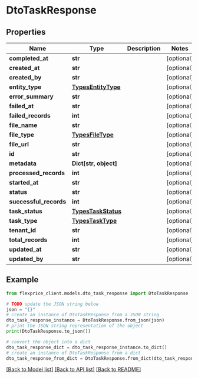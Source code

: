 # DtoTaskResponse


## Properties

Name | Type | Description | Notes
------------ | ------------- | ------------- | -------------
**completed_at** | **str** |  | [optional] 
**created_at** | **str** |  | [optional] 
**created_by** | **str** |  | [optional] 
**entity_type** | [**TypesEntityType**](TypesEntityType.md) |  | [optional] 
**error_summary** | **str** |  | [optional] 
**failed_at** | **str** |  | [optional] 
**failed_records** | **int** |  | [optional] 
**file_name** | **str** |  | [optional] 
**file_type** | [**TypesFileType**](TypesFileType.md) |  | [optional] 
**file_url** | **str** |  | [optional] 
**id** | **str** |  | [optional] 
**metadata** | **Dict[str, object]** |  | [optional] 
**processed_records** | **int** |  | [optional] 
**started_at** | **str** |  | [optional] 
**status** | **str** |  | [optional] 
**successful_records** | **int** |  | [optional] 
**task_status** | [**TypesTaskStatus**](TypesTaskStatus.md) |  | [optional] 
**task_type** | [**TypesTaskType**](TypesTaskType.md) |  | [optional] 
**tenant_id** | **str** |  | [optional] 
**total_records** | **int** |  | [optional] 
**updated_at** | **str** |  | [optional] 
**updated_by** | **str** |  | [optional] 

## Example

```python
from flexprice_client.models.dto_task_response import DtoTaskResponse

# TODO update the JSON string below
json = "{}"
# create an instance of DtoTaskResponse from a JSON string
dto_task_response_instance = DtoTaskResponse.from_json(json)
# print the JSON string representation of the object
print(DtoTaskResponse.to_json())

# convert the object into a dict
dto_task_response_dict = dto_task_response_instance.to_dict()
# create an instance of DtoTaskResponse from a dict
dto_task_response_from_dict = DtoTaskResponse.from_dict(dto_task_response_dict)
```
[[Back to Model list]](../README.md#documentation-for-models) [[Back to API list]](../README.md#documentation-for-api-endpoints) [[Back to README]](../README.md)


